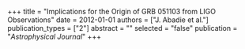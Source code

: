 +++
title = "Implications for the Origin of GRB 051103 from LIGO Observations"
date = 2012-01-01
authors = ["J. Abadie et al."]
publication_types = ["2"]
abstract = ""
selected = "false"
publication = "*Astrophysical Journal*"
+++

